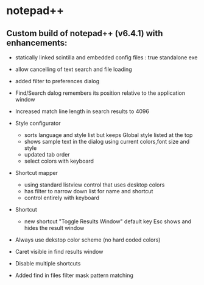 notepad++
=========
Custom build of notepad++ (v6.4.1) with enhancements:
----
* statically linked scintilla and embedded config files : true standalone exe
* allow cancelling of text search and file loading
* added filter to preferences dialog
* Find/Search dalog remembers its position relative to the application window
* Increased match line length in search results to 4096
* Style configurator 
    * sorts language and style list but keeps Global style listed at the top
    * shows sample text in the dialog using current colors,font size and style
    * updated tab order
    * select colors with keyboard
* Shortcut mapper
    * using standard listview control that uses desktop colors
    * has filter to narrow down list for name and shortcut
    * control entirely with keyboard
* Shortcut
    * new shortcut "Toggle Results Window" default key Esc shows and hides the result window

* Always use dekstop color scheme (no hard coded colors)
* Caret visible in find results window
* Disable multiple shortcuts
* Added find in files filter mask pattern matching